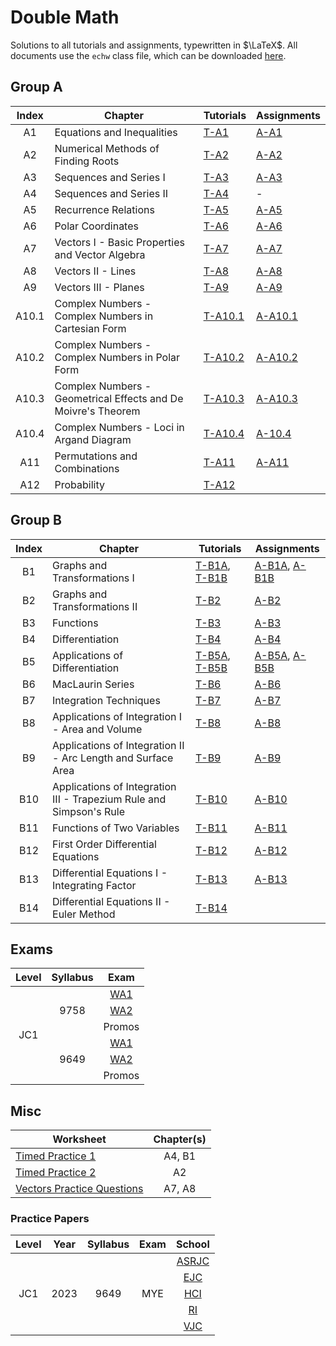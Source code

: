 # Double Math

Solutions to all tutorials and assignments, typewritten in $\LaTeX$. All documents use the `echw` class file, which can be downloaded [here](https://github.com/asdia0/echw).

## Group A
| Index | Chapter | Tutorials | Assignments |
| :---: | ------- | --------- | ----------- |
| A1 | Equations and Inequalities | [T-A1](/Group%20A/Chapter%20A1/Tutorial%20A1/Tutorial%20A1.pdf) | [A-A1](/Group%20A/Chapter%20A1/Assignment%20A1/Assignment%20A1.pdf) |
| A2 | Numerical Methods of Finding Roots | [T-A2](/Group%20A/Chapter%20A2/Tutorial%20A2/Tutorial%20A2.pdf) | [A-A2](/Group%20A/Chapter%20A2/Assignment%20A2/Assignment%20A2.pdf) |
| A3 | Sequences and Series I | [T-A3](/Group%20A/Chapter%20A3/Tutorial%20A3/Tutorial%20A3.pdf) | [A-A3](/Group%20A/Chapter%20A3/Assignment%20A3/Assignment%20A3.pdf) |
| A4 | Sequences and Series II | [T-A4](/Group%20A/Chapter%20A4/Tutorial%20A4/Tutorial%20A4.pdf) | - |
| A5 | Recurrence Relations | [T-A5](/Group%20A/Chapter%20A5/Tutorial%20A5/Tutorial%20A5.pdf) | [A-A5](/Group%20A/Chapter%20A5/Assignment%20A5/Assignment%20A5.pdf) | 
| A6 | Polar Coordinates | [T-A6](/Group%20A/Chapter%20A6/Tutorial%20A6/Tutorial%20A6.pdf) | [A-A6](/Group%20A/Chapter%20A6/Assignment%20A6/Assignment%20A6.pdf) |
| A7 | Vectors I - Basic Properties and Vector Algebra | [T-A7](/Group%20A/Chapter%20A7/Tutorial%20A7/Tutorial%20A7.pdf) | [A-A7](/Group%20A/Chapter%20A7/Assignment%20A7/Assignment%20A7.pdf) |
| A8 | Vectors II - Lines | [T-A8](/Group%20A/Chapter%20A8/Tutorial%20A8/Tutorial%20A8.pdf) | [A-A8](/Group%20A/Chapter%20A8/Assignment%20A8/Assignment%20A8.pdf) |
| A9 | Vectors III - Planes | [T-A9](/Group%20A/Chapter%20A9/Tutorial%20A9/Tutorial%20A9.pdf) | [A-A9](/Group%20A/Chapter%20A9/Assignment%20A9/Assignment%20A9.pdf) |
| A10.1 | Complex Numbers - Complex Numbers in Cartesian Form | [T-A10.1](/Group%20A/Chapter%20A10/Chapter%20A10.1/Tutorial%20A10.1/Tutorial%20A10.1.pdf) | [A-A10.1](/Group%20A/Chapter%20A10/Chapter%20A10.1/Assignment%20A10.1/Assignment%20A10.1.pdf) |
| A10.2 | Complex Numbers - Complex Numbers in Polar Form | [T-A10.2](/Group%20A/Chapter%20A10/Chapter%20A10.2/Tutorial%20A10.2/Tutorial%20A10.2.pdf) | [A-A10.2](/Group%20A/Chapter%20A10/Chapter%20A10.2/Assignment%20A10.2/Assignment%20A10.2.pdf) |
| A10.3 | Complex Numbers - Geometrical Effects and De Moivre's Theorem | [T-A10.3](/Group%20A/Chapter%20A10/Chapter%20A10.3/Tutorial%20A10.3/Tutorial%20A10.3.pdf) | [A-A10.3](/Group%20A/Chapter%20A10/Chapter%20A10.3/Assignment%20A10.3/Assignment%20A10.3.pdf) |
| A10.4 | Complex Numbers - Loci in Argand Diagram | [T-A10.4](/Group%20A/Chapter%20A10/Chapter%20A10.4/Tutorial%20A10.4/Tutorial%20A10.4.pdf) | [A-10.4](/Group%20A/Chapter%20A10/Chapter%20A10.4/Assignment%20A10.4/Assignment%20A10.4.pdf) |
| A11 | Permutations and Combinations | [T-A11](/Group%20A/Chapter%20A11/Tutorial%20A11/Tutorial%20A11.pdf) | [A-A11](/Group%20A/Chapter%20A11/Assignment%20A11/Assignment%20A11.pdf) |
| A12 | Probability | [T-A12](/Group%20A/Chapter%20A12/Tutorial%20A12/Tutorial%20A12.pdf) | |

## Group B
| Index | Chapter | Tutorials | Assignments |
| :---: | ------- | --------- | ----------- |
| B1 | Graphs and Transformations I | [T-B1A](/Group%20B/Chapter%20B1/Tutorial%20B1A/Tutorial%20B1A.pdf), [T-B1B](/Group%20B/Chapter%20B1/Tutorial%20B1B/Tutorial%20B1B.pdf) | [A-B1A](/Group%20B/Chapter%20B1/Assignment%20B1A/Assignment%20B1A.pdf), [A-B1B](/Group%20B/Chapter%20B1/Assignment%20B1B/Assignment%20B1B.pdf) |
| B2 | Graphs and Transformations II | [T-B2](/Group%20B/Chapter%20B2/Tutorial%20B2/Tutorial%20B2.pdf) | [A-B2](/Group%20B/Chapter%20B2/Assignment%20B2/Assignment%20B2.pdf) |
| B3 | Functions | [T-B3](/Group%20B/Chapter%20B3/Tutorial%20B3/Tutorial%20B3.pdf) | [A-B3](/Group%20B/Chapter%20B3/Assignment%20B3/Assignment%20B3.pdf) |
| B4 | Differentiation | [T-B4](/Group%20B/Chapter%20B4/Tutorial%20B4/Tutorial%20B4.pdf) | [A-B4](/Group%20B/Chapter%20B4/Assignment%20B4/Assignment%20B4.pdf) |
| B5 | Applications of Differentiation | [T-B5A](/Group%20B/Chapter%20B5/Tutorial%20B5A/Tutorial%20B5A.pdf), [T-B5B](/Group%20B/Chapter%20B5/Tutorial%20B5B/Tutorial%20B5B.pdf) | [A-B5A](/Group%20B/Chapter%20B5/Assignment%20B5A/Assignment%20B5A.pdf), [A-B5B](/Group%20B/Chapter%20B5/Assignment%20B5B/Assignment%20B5B.pdf) |
| B6 | MacLaurin Series | [T-B6](/Group%20B/Chapter%20B6/Tutorial%20B6/Tutorial%20B6.pdf) | [A-B6](/Group%20B/Chapter%20B6/Assignment%20B6/Assignment%20B6.pdf) |
| B7 | Integration Techniques | [T-B7](/Group%20B/Chapter%20B7/Tutorial%20B7/Tutorial%20B7.pdf) | [A-B7](/Group%20B/Chapter%20B7/Assignment%20B7/Assignment%20B7.pdf) |
| B8 | Applications of Integration I - Area and Volume | [T-B8](/Group%20B/Chapter%20B8/Tutorial%20B8/Tutorial%20B8.pdf) | [A-B8](/Group%20B/Chapter%20B8/Assignment%20B8/Assignment%20B8.pdf) |
| B9 | Applications of Integration II - Arc Length and Surface Area| [T-B9](/Group%20B/Chapter%20B9/Tutorial%20B9/Tutorial%20B9.pdf) | [A-B9](/Group%20B/Chapter%20B9/Assignment%20B9/Assignment%20B9.pdf]) |
| B10 | Applications of Integration III - Trapezium Rule and Simpson's Rule | [T-B10](/Group%20B/Chapter%20B10/Tutorial%20B10/Tutorial%20B10.pdf) | [A-B10](/Group%20B/Chapter%20B10/Assignment%20B10/Assignment%20B10.pdf) |
| B11 | Functions of Two Variables | [T-B11](/Group%20B/Chapter%20B11/Tutorial%20B11/Tutorial%20B11.pdf) | [A-B11](/Group%20B/Chapter%20B11/Assignment%20B11/Assignment%20B11.pdf) |
| B12 | First Order Differential Equations | [T-B12](/Group%20B/Chapter%20B12/Tutorial%20B12/Tutorial%20B12.pdf) | [A-B12](/Group%20B/Chapter%20B12/Assignment%20B12/Assignment%20B12.pdf) |
| B13 | Differential Equations I - Integrating Factor | [T-B13](/Group%20B/Chapter%20B13/Tutorial%20B13/Tutorial%20B13.pdf) | [A-B13](/Group%20B/Chapter%20B13/Assignment%20B13/Assignment%20B13.pdf) |
| B14 | Differential Equations II - Euler Method | [T-B14](/Group%20B/Chapter%20B14/Tutorial%20B14/Tutorial%20B14.pdf) | |

## Exams

<table style="text-align: center; vertical-align: middle;">
    <thead>
        <tr>
            <th>Level</th>
            <th>Syllabus</th>
            <th>Exam</th>
        </tr>
    </thead>
    <tbody>
        <tr>
            <td rowspan=6>JC1</td>
            <td rowspan=3>9758</td>
            <td><a href="/Exams/JC1 9758 WA1/JC1 9758 WA1.pdf">WA1</a></td>
        </tr>
        <tr>
            <td><a href="/Exams/JC1 9758 WA2/JC1 9758 WA2.pdf">WA2</a></td>
        </tr>
        <tr>
            <td>Promos</td>
        </tr>
        <tr>
            <td rowspan=3>9649</td>
            <td><a href="/Exams/JC1 9649 WA1/JC1 9649 WA1.pdf">WA1</a></td>
        </tr>
        <tr>
            <td><a href="/Exams/JC1 9649 WA2/JC1 9649 WA2.pdf">WA2</a></td>
        </tr>
        <tr>
            <td>Promos</td>
        </tr>
    </tbody>
</table>


## Misc

| Worksheet | Chapter(s) |
| --------- | :--------: |
| [Timed Practice 1](/Misc/Timed%20Practice%201/Timed%20Practice%201.pdf) | A4, B1 |
| [Timed Practice 2](/Misc/Timed%20Practice%202/Timed%20Practice%202.pdf) | A2 |
| [Vectors Practice Questions](/Misc/Vectors%20Practice%20Questions/Vectors%20Practice%20Questions.pdf) | A7, A8 |


### Practice Papers

<table style="text-align: center; vertical-align: middle;">
    <thead>
        <tr>
            <th>Level</th>
            <th>Year</th>
            <th>Syllabus</th>
            <th>Exam</th>
            <th>School</th>
        </tr>
    </thead>
    <tbody>
        <tr>
            <td rowspan=5>JC1</td>
            <td rowspan=5>2023</td>
            <td rowspan=5>9649</td>
            <td rowspan=5>MYE</td>
            <td><a href="/Misc/JC1 2023 9649 MYE ASRJC/JC1 2023 9649 MYE ASRJC.pdf">ASRJC</a></td>
        </tr>
        <tr>
            <td><a href="/Misc/JC1 2023 9649 MYE EJC/JC1 2023 9649 MYE EJC.pdf">EJC</a></td>
        </tr>
        <tr>
            <td><a href="/Misc/JC1 2023 9649 MYE HCI/JC1 2023 9649 MYE HCI.pdf">HCI</a></td>
        </tr>
        <tr>
            <td><a href="/Misc/JC1 2023 9649 MYE RI/JC1 2023 9649 MYE RI.pdf">RI</a></td>
        </tr>
        <tr>
            <td><a href="/Misc/JC1 2023 9649 MYE VJC/JC1 2023 9649 MYE VJC.pdf">VJC</a></td>
        </tr>
    </tbody>
</table>
